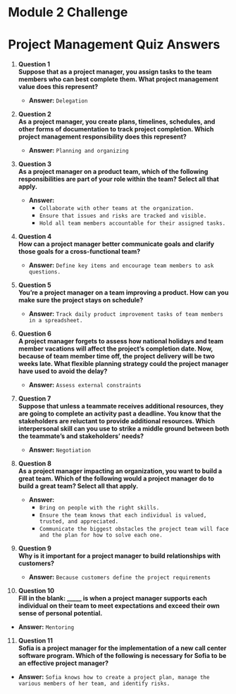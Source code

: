 # Module 2 Challenge


# Project Management Quiz Answers

1. **Question 1**  
   **Suppose that as a project manager, you assign tasks to the team members who can best complete them. What project management value does this represent?**  
   - **Answer:** `Delegation`

2. **Question 2**  
   **As a project manager, you create plans, timelines, schedules, and other forms of documentation to track project completion. Which project management responsibility does this represent?**  
   - **Answer:** `Planning and organizing`

3. **Question 3**  
   **As a project manager on a product team, which of the following responsibilities are part of your role within the team? Select all that apply.**  
   - **Answer:**  
     - `Collaborate with other teams at the organization.`  
     - `Ensure that issues and risks are tracked and visible.`  
     - `Hold all team members accountable for their assigned tasks.`  

4. **Question 4**  
   **How can a project manager better communicate goals and clarify those goals for a cross-functional team?**  
   - **Answer:** `Define key items and encourage team members to ask questions.`

5. **Question 5**  
   **You’re a project manager on a team improving a product. How can you make sure the project stays on schedule?**  
   - **Answer:** `Track daily product improvement tasks of team members in a spreadsheet.`

6. **Question 6**  
   **A project manager forgets to assess how national holidays and team member vacations will affect the project’s completion date. Now, because of team member time off, the project delivery will be two weeks late. What flexible planning strategy could the project manager have used to avoid the delay?**  
   - **Answer:** `Assess external constraints`

7. **Question 7**  
   **Suppose that unless a teammate receives additional resources, they are going to complete an activity past a deadline. You know that the stakeholders are reluctant to provide additional resources. Which interpersonal skill can you use to strike a middle ground between both the teammate’s and stakeholders’ needs?**  
   - **Answer:** `Negotiation`

8. **Question 8**  
   **As a project manager impacting an organization, you want to build a great team. Which of the following would a project manager do to build a great team? Select all that apply.**  
   - **Answer:**  
     - `Bring on people with the right skills.`  
     - `Ensure the team knows that each individual is valued, trusted, and appreciated.`  
     - `Communicate the biggest obstacles the project team will face and the plan for how to solve each one.`  

9. **Question 9**  
   **Why is it important for a project manager to build relationships with customers?**  
   - **Answer:** `Because customers define the project requirements`

10. **Question 10**  
   **Fill in the blank: _____ is when a project manager supports each individual on their team to meet expectations and exceed their own sense of personal potential.**  
   - **Answer:** `Mentoring`

11. **Question 11**  
   **Sofia is a project manager for the implementation of a new call center software program. Which of the following is necessary for Sofia to be an effective project manager?**  
   - **Answer:** `Sofia knows how to create a project plan, manage the various members of her team, and identify risks.`

